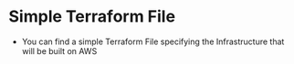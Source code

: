 # Simple Terraform File

- You can find a simple Terraform File specifying the Infrastructure that will be built on AWS 

